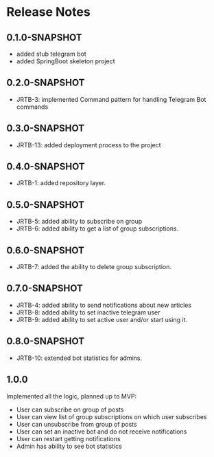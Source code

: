 # Release Notes

## 0.1.0-SNAPSHOT
*   added stub telegram bot
*	added SpringBoot skeleton project

## 0.2.0-SNAPSHOT

*   JRTB-3: implemented Command pattern for handling Telegram Bot commands

## 0.3.0-SNAPSHOT

*   JRTB-13: added deployment process to the project

## 0.4.0-SNAPSHOT

*   JRTB-1: added repository layer.

## 0.5.0-SNAPSHOT

*   JRTB-5: added ability to subscribe on group
*   JRTB-6: added ability to get a list of group subscriptions.

## 0.6.0-SNAPSHOT

*   JRTB-7: added the ability to delete group subscription.

## 0.7.0-SNAPSHOT

*   JRTB-4: added ability to send notifications about new articles
*   JRTB-8: added ability to set inactive telegram user
*   JRTB-9: added ability to set active user and/or start using it.

## 0.8.0-SNAPSHOT

*   JRTB-10: extended bot statistics for admins.

## 1.0.0
Implemented all the logic, planned up to MVP:
*   User can subscribe on group of posts
*   User can view list of group subscriptions on which user subscribes
*   User can unsubscribe from group of posts
*   User can set an inactive bot and do not receive notifications
*   User can restart getting notifications
*   Admin has ability to see bot statistics
